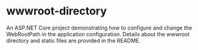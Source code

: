 # wwwroot-directory
An ASP.NET Core project demonstrating how to configure and change the WebRootPath in the application configuration. Details about the wwwroot directory and static files are provided in the README.
